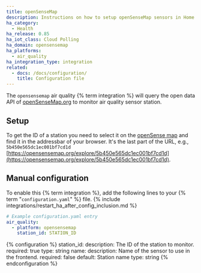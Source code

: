 ```yaml
---
title: openSenseMap
description: Instructions on how to setup openSenseMap sensors in Home Assistant.
ha_category:
  - Health
ha_release: 0.85
ha_iot_class: Cloud Polling
ha_domain: opensensemap
ha_platforms:
  - air_quality
ha_integration_type: integration
related:
  - docs: /docs/configuration/
    title: Configuration file
---
```


The `opensensemap` air quality {% term integration %} will query the open data API of [openSenseMap.org](https://opensensemap.org/) to monitor air quality sensor station.

## Setup

To get the ID of a station you need to select it on the [openSense map](https://opensensemap.org/) and find it in the addressbar of your browser. It's the last part of the URL, e.g., `5b450e565dc1ec001bf7cd1d` [https://opensensemap.org/explore/5b450e565dc1ec001bf7cd1d](https://opensensemap.org/explore/5b450e565dc1ec001bf7cd1d).

## Manual configuration

To enable this {% term integration %}, add the following lines to your {% term "`configuration.yaml`" %} file.
{% include integrations/restart_ha_after_config_inclusion.md %}

```yaml
# Example configuration.yaml entry
air_quality:
  - platform: opensensemap
    station_id: STATION_ID
```

{% configuration %}
station_id:
  description: The ID of the station to monitor.
  required: true
  type: string
name:
  description: Name of the sensor to use in the frontend.
  required: false
  default: Station name
  type: string
{% endconfiguration %}
